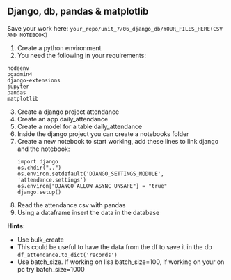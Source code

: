 ## Django, db, pandas & matplotlib

Save your work here: ```your_repo/unit_7/06_django_db/YOUR_FILES_HERE(CSV AND NOTEBOOK)```

1. Create a python environment
2. You need the following in your requirements:

```
nodeenv
pgadmin4
django-extensions
jupyter
pandas
matplotlib
```

3. Create a django project attendance
4. Create an app daily_attendance
5. Create a model for a table daily_attendance
6. Inside the django project you can create a notebooks folder
7. Create a new notebook to start working, add these lines to link django and the notebook:
   ```
   import django
   os.chdir("..")
   os.environ.setdefault('DJANGO_SETTINGS_MODULE', 'attendance.settings')
   os.environ["DJANGO_ALLOW_ASYNC_UNSAFE"] = "true" 
   django.setup()
   ```
9. Read the attendance csv with pandas
10. Using a dataframe insert the data in the database
   
   **Hints:**

   - Use bulk_create
   - This could be useful to have the data from the df to save it in the db ```df_attendance.to_dict('records')```
   - Use batch_size. If working on lisa batch_size=100, if working on your on pc try batch_size=1000
     
